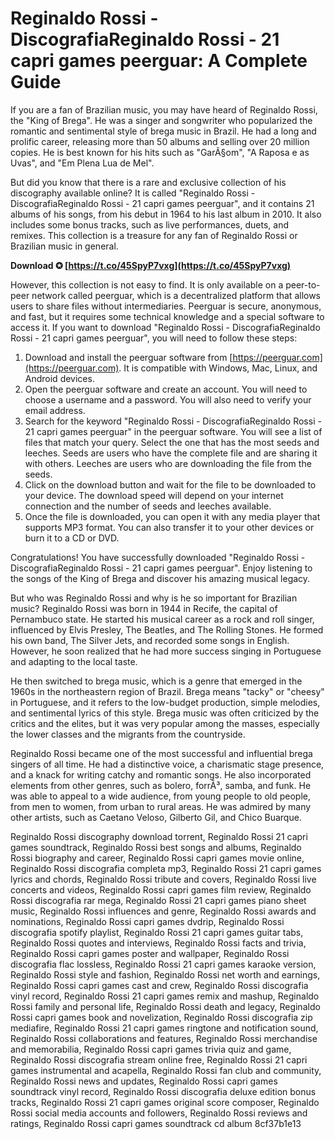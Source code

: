 # Reginaldo Rossi - DiscografiaReginaldo Rossi - 21 capri games peerguar: A Complete Guide
 
If you are a fan of Brazilian music, you may have heard of Reginaldo Rossi, the "King of Brega". He was a singer and songwriter who popularized the romantic and sentimental style of brega music in Brazil. He had a long and prolific career, releasing more than 50 albums and selling over 20 million copies. He is best known for his hits such as "GarÃ§om", "A Raposa e as Uvas", and "Em Plena Lua de Mel".
 
But did you know that there is a rare and exclusive collection of his discography available online? It is called "Reginaldo Rossi - DiscografiaReginaldo Rossi - 21 capri games peerguar", and it contains 21 albums of his songs, from his debut in 1964 to his last album in 2010. It also includes some bonus tracks, such as live performances, duets, and remixes. This collection is a treasure for any fan of Reginaldo Rossi or Brazilian music in general.
 
**Download ✪ [https://t.co/45SpyP7vxg](https://t.co/45SpyP7vxg)**


 
However, this collection is not easy to find. It is only available on a peer-to-peer network called peerguar, which is a decentralized platform that allows users to share files without intermediaries. Peerguar is secure, anonymous, and fast, but it requires some technical knowledge and a special software to access it. If you want to download "Reginaldo Rossi - DiscografiaReginaldo Rossi - 21 capri games peerguar", you will need to follow these steps:
 
1. Download and install the peerguar software from [https://peerguar.com](https://peerguar.com). It is compatible with Windows, Mac, Linux, and Android devices.
2. Open the peerguar software and create an account. You will need to choose a username and a password. You will also need to verify your email address.
3. Search for the keyword "Reginaldo Rossi - DiscografiaReginaldo Rossi - 21 capri games peerguar" in the peerguar software. You will see a list of files that match your query. Select the one that has the most seeds and leeches. Seeds are users who have the complete file and are sharing it with others. Leeches are users who are downloading the file from the seeds.
4. Click on the download button and wait for the file to be downloaded to your device. The download speed will depend on your internet connection and the number of seeds and leeches available.
5. Once the file is downloaded, you can open it with any media player that supports MP3 format. You can also transfer it to your other devices or burn it to a CD or DVD.

Congratulations! You have successfully downloaded "Reginaldo Rossi - DiscografiaReginaldo Rossi - 21 capri games peerguar". Enjoy listening to the songs of the King of Brega and discover his amazing musical legacy.
  
But who was Reginaldo Rossi and why is he so important for Brazilian music? Reginaldo Rossi was born in 1944 in Recife, the capital of Pernambuco state. He started his musical career as a rock and roll singer, influenced by Elvis Presley, The Beatles, and The Rolling Stones. He formed his own band, The Silver Jets, and recorded some songs in English. However, he soon realized that he had more success singing in Portuguese and adapting to the local taste.
 
He then switched to brega music, which is a genre that emerged in the 1960s in the northeastern region of Brazil. Brega means "tacky" or "cheesy" in Portuguese, and it refers to the low-budget production, simple melodies, and sentimental lyrics of this style. Brega music was often criticized by the critics and the elites, but it was very popular among the masses, especially the lower classes and the migrants from the countryside.
 
Reginaldo Rossi became one of the most successful and influential brega singers of all time. He had a distinctive voice, a charismatic stage presence, and a knack for writing catchy and romantic songs. He also incorporated elements from other genres, such as bolero, forrÃ³, samba, and funk. He was able to appeal to a wide audience, from young people to old people, from men to women, from urban to rural areas. He was admired by many other artists, such as Caetano Veloso, Gilberto Gil, and Chico Buarque.
 
Reginaldo Rossi discography download torrent,  Reginaldo Rossi 21 capri games soundtrack,  Reginaldo Rossi best songs and albums,  Reginaldo Rossi biography and career,  Reginaldo Rossi capri games movie online,  Reginaldo Rossi discografia completa mp3,  Reginaldo Rossi 21 capri games lyrics and chords,  Reginaldo Rossi tribute and covers,  Reginaldo Rossi live concerts and videos,  Reginaldo Rossi capri games film review,  Reginaldo Rossi discografia rar mega,  Reginaldo Rossi 21 capri games piano sheet music,  Reginaldo Rossi influences and genre,  Reginaldo Rossi awards and nominations,  Reginaldo Rossi capri games dvdrip,  Reginaldo Rossi discografia spotify playlist,  Reginaldo Rossi 21 capri games guitar tabs,  Reginaldo Rossi quotes and interviews,  Reginaldo Rossi facts and trivia,  Reginaldo Rossi capri games poster and wallpaper,  Reginaldo Rossi discografia flac lossless,  Reginaldo Rossi 21 capri games karaoke version,  Reginaldo Rossi style and fashion,  Reginaldo Rossi net worth and earnings,  Reginaldo Rossi capri games cast and crew,  Reginaldo Rossi discografia vinyl record,  Reginaldo Rossi 21 capri games remix and mashup,  Reginaldo Rossi family and personal life,  Reginaldo Rossi death and legacy,  Reginaldo Rossi capri games book and novelization,  Reginaldo Rossi discografia zip mediafire,  Reginaldo Rossi 21 capri games ringtone and notification sound,  Reginaldo Rossi collaborations and features,  Reginaldo Rossi merchandise and memorabilia,  Reginaldo Rossi capri games trivia quiz and game,  Reginaldo Rossi discografia stream online free,  Reginaldo Rossi 21 capri games instrumental and acapella,  Reginaldo Rossi fan club and community,  Reginaldo Rossi news and updates,  Reginaldo Rossi capri games soundtrack vinyl record,  Reginaldo Rossi discografia deluxe edition bonus tracks,  Reginaldo Rossi 21 capri games original score composer,  Reginaldo Rossi social media accounts and followers,  Reginaldo Rossi reviews and ratings,  Reginaldo Rossi capri games soundtrack cd album
 8cf37b1e13
 
